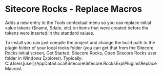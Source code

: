 Sitecore Rocks - Replace Macros
=================

Adds a new entry to the Tools contextual menu so you can replace initial value tokens ($name, $date, etc) on items that were created before the tokens were inserted in the standard values.


To install you can just compile the project and change the build path to the plugin folder of your local rocks folder (you can get that from the Sitecore Rocks initial screen, Get Started, Sitecore Rocks, Open Sitecore Rocks user folder in Windows Explorer). Typically:
C:\Users\[user]\AppData\Local\Sitecore\Sitecore.RocksExp\Plugins\ReplaceMacros\